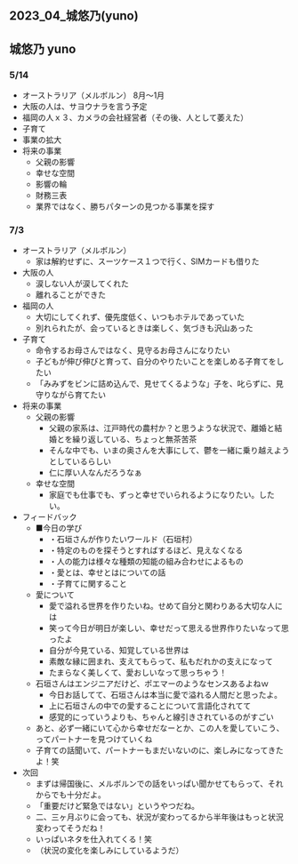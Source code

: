 2023_04_城悠乃(yuno)
---

## 城悠乃 yuno
### 5/14
- オーストラリア（メルボルン） 8月〜1月
- 大阪の人は、サヨウナラを言う予定
- 福岡の人ｘ３、カメラの会社経営者（その後、人として萎えた）
- 子育て
- 事業の拡大
- 将来の事業
  - 父親の影響
  - 幸せな空間
  - 影響の輪
  - 財務三表
  - 業界ではなく、勝ちパターンの見つかる事業を探す
### 7/3
- オーストラリア（メルボルン）
  - 家は解約せずに、スーツケース１つで行く、SIMカードも借りた
- 大阪の人
  - 涙しない人が涙してくれた
  - 離れることができた
- 福岡の人
  - 大切にしてくれず、優先度低く、いつもホテルであっていた
  - 別れられたが、会っているときは楽しく、気づきも沢山あった
- 子育て
  - 命令するお母さんではなく、見守るお母さんになりたい
  - 子どもが伸び伸びと育って、自分のやりたいことを楽しめる子育てをしたい
  - 「みみずをビンに詰め込んで、見せてくるような」子を、叱らずに、見守りながら育てたい
- 将来の事業
  - 父親の影響
    - 父親の家系は、江戸時代の農村か？と思うような状況で、離婚と結婚とを繰り返している、ちょっと無茶苦茶
    - そんな中でも、いまの奥さんを大事にして、鬱を一緒に乗り越えようとしているらしい
    - 仁に厚い人なんだろうなぁ
  - 幸せな空間
    - 家庭でも仕事でも、ずっと幸せでいられるようになりたい。したい。
- フィードバック
  - ■今日の学び
    - ・石垣さんが作りたいワールド（石垣村）
    - ・特定のものを探そうとすればするほど、見えなくなる
    - ・人の能力は様々な種類の知能の組み合わせによるもの
    - ・愛とは、幸せとはについての話
    - ・子育てに関すること
  - 愛について
    - 愛で溢れる世界を作りたいね。せめて自分と関わりある大切な人には
    - 笑って今日が明日が楽しい、幸せだって思える世界作りたいなって思ったよ
    - 自分が今見ている、知覚している世界は
    - 素敵な縁に囲まれ、支えてもらって、私もだれかの支えになって
    - たまらなく美しくて、愛おしいなって思っちゃう！
  - 石垣さんはエンジニアだけど、ポエマーのようなセンスあるよねｗ
    - 今日お話してて、石垣さんは本当に愛で溢れる人間だと思ったよ。
    - 上に石垣さんの中での愛することについて言語化されてて
    - 感覚的にっていうよりも、ちゃんと線引きされているのがすごい
  - あと、必ず一緒にいて心から幸せだなーとか、この人を愛していこう、ってパートナーを見つけていくね
  - 子育ての話聞いて、パートナーもまだいないのに、楽しみになってきたよ！笑
- 次回
  - まずは帰国後に、メルボルンでの話をいっぱい聞かせてもらって、それからでも十分だよ。
  - 「重要だけど緊急ではない」というやつだね。
  - 二、三ヶ月ぶりに会っても、状況が変わってるから半年後はもっと状況変わってそうだね！
  - いっぱいネタを仕入れてくる！笑
  - （状況の変化を楽しみにしているようだ）
